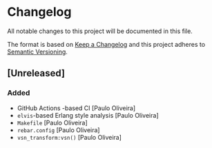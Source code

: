 # Changelog

All notable changes to this project will be documented in this file.

The format is based on [Keep a Changelog](https://keepachangelog.com/en/1.0.0/)
and this project adheres to [Semantic Versioning](https://semver.org/spec/v2.0.0.html).

## [Unreleased]

### Added

- GitHub Actions -based CI [Paulo Oliveira]
- `elvis`-based Erlang style analysis [Paulo Oliveira]
- `Makefile` [Paulo Oliveira]
- `rebar.config` [Paulo Oliveira]
- `vsn_transform:vsn()` [Paulo Oliveira]
